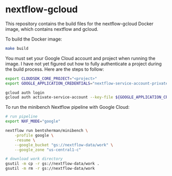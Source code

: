 # nextflow-gcloud

This repository contains the build files for the nextflow-gcloud Docker image, which contains nextflow and gcloud.

To build the Docker image:
```bash
make build
```

You must set your Google Cloud account and project when running the image. I have not yet figured out how to fully authenticate a project during the build process. Here are the steps to follow:
```bash
export CLOUDSDK_CORE_PROJECT="<project>"
export GOOGLE_APPLICATION_CREDENTIALS="nextflow-service-account-private-key.json"

gcloud auth login
gcloud auth activate-service-account --key-file ${GOOGLE_APPLICATION_CREDENTIALS}
```

To run the minibench Nextflow pipeline with Google Cloud:
```bash
# run pipeline
export NXF_MODE="google"

nextflow run bentsherman/minibench \
    -profile google \
    -resume \
    --google_bucket "gs://nextflow-data/work" \
    --google_zone "us-central1-c"

# download work directory
gsutil -m cp -r gs://nextflow-data/work .
gsutil -m rm -r gs://nextflow-data/work
```